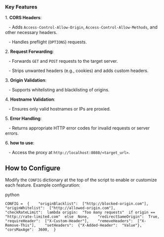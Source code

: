 ### **Key Features**

1\. **CORS Headers**:

   - Adds `Access-Control-Allow-Origin`, `Access-Control-Allow-Methods`, and other necessary headers.

   - Handles preflight (`OPTIONS`) requests.

2\. **Request Forwarding**:

   - Forwards `GET` and `POST` requests to the target server.

   - Strips unwanted headers (e.g., cookies) and adds custom headers.

3\. **Origin Validation**:

   - Supports whitelisting and blacklisting of origins.

4\. **Hostname Validation**:

   - Ensures only valid hostnames or IPs are proxied.

5\. **Error Handling**:

   - Returns appropriate HTTP error codes for invalid requests or server errors.

6\. **how to use**:

   - Access the proxy at `http://localhost:8080/<target_url>`.

How to Configure
----------------

Modify the `CONFIG` dictionary at the top of the script to enable or customize each feature.
Example configuration:

python

`CONFIG =  {    "originBlacklist":  ["http://blocked-origin.com"],    "originWhitelist":  ["http://allowed-origin.com"],    "checkRateLimit":  lambda origin:  "Too many requests"  if origin ==  "http://rate-limited.com"  else  None,    "redirectSameOrigin":  True,    "requireHeader":  ["X-Custom-Header"],    "removeHeaders":  ["X-Remove-This"],    "setHeaders":  {"X-Added-Header":  "Value"},    "corsMaxAge":  3600,  }`
